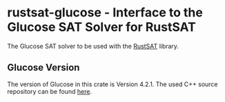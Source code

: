 # rustsat-glucose - Interface to the Glucose SAT Solver for RustSAT

The Glucose SAT solver to be used with the [RustSAT](https://github.com/chrjabs/rustsat) library.

## Glucose Version

The version of Glucose in this crate is Version 4.2.1.
The used C++ source repository can be found [here](https://github.com/chrjabs/glucose4).